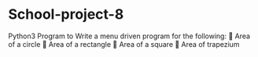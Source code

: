 # School-project-8
 Python3 Program to Write a menu driven program for the following:   Area of a circle  Area of a rectangle   Area of a square   Area of trapezium
